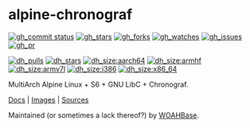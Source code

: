 # alpine-chronograf

[![gh_commit status][201]][151]
[![gh_stars][202]][152]
[![gh_forks][203]][153]
[![gh_watches][204]][154]
[![gh_issues][216]][166]
[![gh_pr][217]][167]

[![dh_pulls][205]][155]
[![dh_stars][206]][156]
[![dh_size:aarch64][208]][158]
[![dh_size:armhf][210]][160]
[![dh_size:armv7l][209]][159]
[![dh_size:i386][211]][161]
[![dh_size:x86_64][207]][157]
<!--[![dh_size:loong64][212]][162]-->
<!--[![dh_size:ppc64le][213]][163]-->
<!--[![dh_size:riscv64][214]][164]-->
<!--[![dh_size:s390x][215]][165]-->

MultiArch Alpine Linux + S6 + GNU LibC + Chronograf.

[Docs][112] | [Images][155] | [Sources][151]

Maintained (or sometimes a lack thereof?) by [WOAHBase][110].

[110]: https://woahbase.online/
[112]: https://woahbase.online/images/alpine-chronograf/

[151]: https://github.com/woahbase/alpine-chronograf
[152]: https://github.com/woahbase/alpine-chronograf/stargazers
[153]: https://github.com/woahbase/alpine-chronograf/network/members
[154]: https://github.com/woahbase/alpine-chronograf/watchers
[155]: https://hub.docker.com/r/woahbase/alpine-chronograf
[156]: https://hub.docker.com/r/woahbase/alpine-chronograf
[157]: https://hub.docker.com/r/woahbase/alpine-chronograf/tags?name=x86_64&ordering=last_updated
[158]: https://hub.docker.com/r/woahbase/alpine-chronograf/tags?name=aarch64&ordering=last_updated
[159]: https://hub.docker.com/r/woahbase/alpine-chronograf/tags?name=armv7l&ordering=last_updated
[160]: https://hub.docker.com/r/woahbase/alpine-chronograf/tags?name=armhf&ordering=last_updated
[161]: https://hub.docker.com/r/woahbase/alpine-chronograf/tags?name=i386&ordering=last_updated
[162]: https://hub.docker.com/r/woahbase/alpine-chronograf/tags?name=loong64&ordering=last_updated
[163]: https://hub.docker.com/r/woahbase/alpine-chronograf/tags?name=ppc64le&ordering=last_updated
[164]: https://hub.docker.com/r/woahbase/alpine-chronograf/tags?name=riscv64&ordering=last_updated
[165]: https://hub.docker.com/r/woahbase/alpine-chronograf/tags?name=s390x&ordering=last_updated
[166]: https://github.com/woahbase/alpine-chronograf/issues
[167]: https://github.com/woahbase/alpine-chronograf/pulls

[201]: https://img.shields.io/github/last-commit/woahbase/alpine-chronograf?color=brightgreen&style=flat-square&logo=github
[202]: https://img.shields.io/github/stars/woahbase/alpine-chronograf?color=brightgreen&style=flat-square&logo=github
[203]: https://img.shields.io/github/forks/woahbase/alpine-chronograf?color=brightgreen&style=flat-square&logo=github
[204]: https://img.shields.io/github/watchers/woahbase/alpine-chronograf?color=brightgreen&style=flat-square&logo=github
[205]: https://img.shields.io/docker/pulls/woahbase/alpine-chronograf?color=brightgreen&style=flat-square&logo=docker&label=pulls
[206]: https://img.shields.io/docker/stars/woahbase/alpine-chronograf?color=brightgreen&style=flat-square&logo=docker&label=stars
[207]: https://img.shields.io/docker/image-size/woahbase/alpine-chronograf/x86_64?label=x86_64&color=brightgreen&style=flat-square&logo=docker
[208]: https://img.shields.io/docker/image-size/woahbase/alpine-chronograf/aarch64?label=aarch64&color=brightgreen&style=flat-square&logo=docker
[209]: https://img.shields.io/docker/image-size/woahbase/alpine-chronograf/armv7l?label=armv7l&color=brightgreen&style=flat-square&logo=docker
[210]: https://img.shields.io/docker/image-size/woahbase/alpine-chronograf/armhf?label=armhf&color=brightgreen&style=flat-square&logo=docker
[211]: https://img.shields.io/docker/image-size/woahbase/alpine-chronograf/i386?label=i386&color=brightgreen&style=flat-square&logo=docker
[212]: https://img.shields.io/docker/image-size/woahbase/alpine-chronograf/loong64?label=loong64&color=brightgreen&style=flat-square&logo=docker
[213]: https://img.shields.io/docker/image-size/woahbase/alpine-chronograf/ppc64le?label=ppc64le&color=brightgreen&style=flat-square&logo=docker
[214]: https://img.shields.io/docker/image-size/woahbase/alpine-chronograf/riscv64?label=riscv64&color=brightgreen&style=flat-square&logo=docker
[215]: https://img.shields.io/docker/image-size/woahbase/alpine-chronograf/s390x?label=s390x&color=brightgreen&style=flat-square&logo=docker
[216]: https://img.shields.io/github/issues/woahbase/alpine-chronograf?color=brightgreen&style=flat-square&logo=github
[217]: https://img.shields.io/github/issues-pr/woahbase/alpine-chronograf?color=brightgreen&style=flat-square&logo=github
